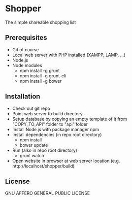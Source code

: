 Shopper
=======
The simple shareable shopping list

Prerequisites
-------------
- Git of course
- Local web server with PHP installed (XAMPP, LAMP, ...)
- Node.js
- Node modules
  - npm install -g grunt
  - npm install -g grunt-cli
  - npm install -g bower

Installation
------------
- Check out git repo
- Point web server to build directory
- Setup database by copying an empty template of it from "COPY_TO_API" folder to "api" folder
- Install Node.js with package manager npm
- Install dependencies (in repo root directory)
  - npm install
  - bower update
- Run (also in repo root directory)
  - grunt watch
- Open website in browser at web server location (e.g. http://localhost/shopper/build)

License
-------
GNU AFFERO GENERAL PUBLIC LICENSE
